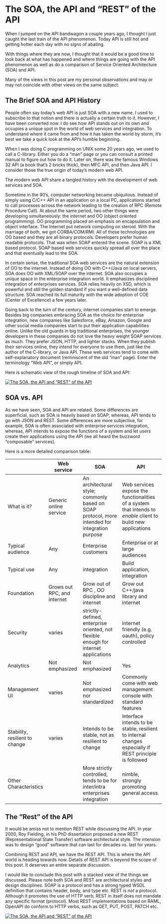 # The SOA, the API and “REST” of the API



When I jumped on the API bandwagon a couple years ago, I thought I just caught the last train of the API phenomenon. Today API is still hot and getting hotter each day with no signs of abating.

With things where they are now, I thought that it would be a good time to look back at what has happened and where things are going with the API phenomenon as well as do a comparison of Service Oriented Architecture (SOA) and API.

Many of the views in this post are my personal observations and may or may not coincide with other views on the same subject.

## **The Brief SOA and API History**

People often say today’s web API is just SOA with a new name. I used to subscribe to that notion and there is actually a certain truth to it. However, I have been converted now. I do see how API stands out on its own and occupies a unique spot in the world of web services and integration. To understand where it came from and how it has taken the world by storm, it’s best we take a quick look at the API’s humble beginning.

When I was doing C programming on UNIX some 20 years ago, we used to call a C-library. Either you do a “man” page or you can consult a printed manual to figure out how to do it. Later on, there was the famous Windows 32 API (a book that’s 2 bricks thick), then MFC API, and then Java API. I consider those the true origin of today’s modern web API.

The modern web API share a tangled history with the development of web services and SOA.

Sometime in the 90’s, computer networking became ubiquitous. Instead of simply using C/C++ API in an application on a local PC, applications started to call processes across the network leading to the creation of RPC (Remote Procedure Call). At about the same period, two other things were developing simultaneously: the internet and OO (object oriented programming). OO programming placed an emphasis on encapsulation and object interface. The Internet put network computing on steroid. With the marriage of both, we got CORBA/COM/RMI. All of these technologies are OO based and they are all binary protocols. Developers prefer human readable protocols. That was when SOAP entered the scene. SOAP is a XML based protocol. SOAP based web services quickly spread all over the place and that eventually lead to the SOA.



In certain sense, the traditional SOA web services are the natural extension of OO to the internet. Instead of doing OO with C++/Java on local servers, SOA does OO with XML/SOAP over the internet. SOA also occupies a unique space in the enterprise integration world. It emphasizes disciplined integration of enterprises services. SOA relies heavily on XSD, which is powerful and still the golden standard if you want a well-defined data structure. SOA reached its full maturity with the wide adoption of COE (Center of Excellence) a few years later.

Going back to the turn of the century, internet companies start to emerge. Besides big companies embracing SOA as the choice for enterprise integration, new companies like Salesforce, eBay, Amazon, Google and other social media companies start to put their application capabilities online. Unlike the old guards in big traditional enterprises, the younger developers in these companies do not love the heavy weight SOAP services as much. They prefer JSON, HTTP, and lighter stacks. When they publish their services online, they intend for everyone to use them, just like the author of the C-library, or Java API. These web services tend to come with self-explanatory document (reminiscent of the old “man” page). Enter the terminology “Web API”, or simply API.

Here is schematic view of the rough timeline of SOA and API:

[![The SOA, the API and “REST” of the API](https://i1.wp.com/blogs.perficient.com/files/2017/06/soa-api-timeline-1.jpg?resize=604%2C161&ssl=1)](https://i1.wp.com/blogs.perficient.com/files/2017/06/soa-api-timeline-1.jpg?ssl=1)



## **SOA vs. API**

As we have seen, SOA and API are related. Some differences are superficial, such as SOA is heavily based on SOAP, whereas, API tends to go with JSON and REST. Some differences are more subjective, for example, SOA is often associated with enterprise services integration, whereas, API intends to expose the functions of a system and let users create their applications using the API (we all heard the buzzword “composable” services).

Here is a more detailed comparison table:

|                                | Web service                 | SOA                                                          | API                                                          |
| ------------------------------ | --------------------------- | ------------------------------------------------------------ | ------------------------------------------------------------ |
| What is it?                    | Generic online service      | An architectural style; commonly based on SOAP protocol, more intended for integration purpose | Web services expose the functionalities of a system that intends to *enable* client to build new applications |
| Typical audience               | Any                         | Enterprise customers                                         | Enterprise or at large audiences                             |
| Typical use                    | Any                         | integration                                                  | Build application, integration                               |
| Foundation                     | Grows out RPC, and internet | Grow out of RPC , OO discipline and internet                 | Grow out C++/java library and internet                       |
| Security                       | varies                      | strictly-defined, enterprise oriented, not flexible enough for internet applications | internet friendly (e.g. oauth), policy controlled            |
| Analytics                      | Not emphasized              | Not emphasized                                               | Yes                                                          |
| Management UI                  | varies                      | Not emphasized nor standardized                              | Commonly come with web management console with standard features |
| Stability, resilient to change | varies                      | Intends to be stable, not as resilient to change             | Interface intends to be stable, resilient to internal changes especially if REST principle is followed |
| Other Characteristics          |                             | More strictly controlled, tends to be for inter/intra enterprises integration | nimble, strongly promoting general access                    |

 

## **The “Rest” of the API**

It would be amiss not to mention REST while discussing the API. In year 2000, Roy Fielding, in his PhD dissertation proposed a new REST (Representational State Transfer) software architectural style. The intension was to design “good” software that can last for decades vs. last for years.

Combining REST and API, we have the REST API. This is where the API world is heading towards now. Details of REST API is beyond the scope of this post. It deserves an entire separate discussion.

I would like to conclude this post with a stacked view of the things we discussed. Please note both SOA and REST are architectural styles and design disciplines. SOAP is a protocol and has a strong typed WSDL definition that contains header, body, and type etc. REST is *not* a protocol. Although it promotes the use of HTTP verb, REST in itself does not mandate any specific format (protocol). Most REST implementations based on RAML, OpenAPI do conform to HTTP verbs, such as GET, PUT, POST, PATCH etc.

[![The SOA, the API and “REST” of the API](https://i1.wp.com/blogs.perficient.com/files/2017/06/soa-rest-api-stack.jpg?resize=569%2C182&ssl=1)](https://i1.wp.com/blogs.perficient.com/files/2017/06/soa-rest-api-stack.jpg?ssl=1)